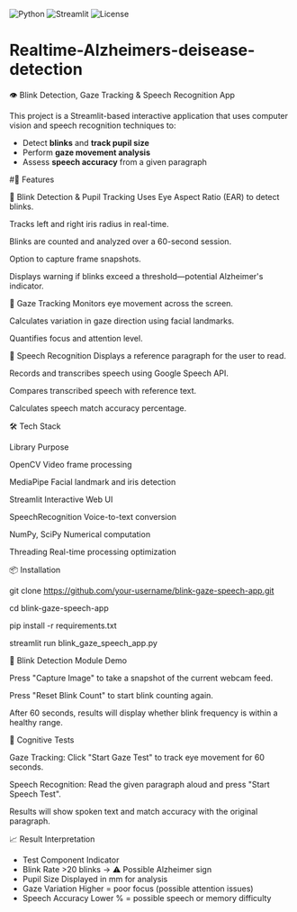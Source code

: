 ![Python](https://img.shields.io/badge/Python-3.8+-blue)
![Streamlit](https://img.shields.io/badge/Built%20With-Streamlit-red)
![License](https://img.shields.io/badge/License-MIT-green)


# Realtime-Alzheimers-deisease-detection
👁️ Blink Detection, Gaze Tracking & Speech Recognition App

This project is a Streamlit-based interactive application that uses computer vision and speech recognition techniques to:
- Detect **blinks** and **track pupil size**
- Perform **gaze movement analysis**
- Assess **speech accuracy** from a given paragraph
  
#🚀 Features

🔹 Blink Detection & Pupil Tracking
Uses Eye Aspect Ratio (EAR) to detect blinks.

Tracks left and right iris radius in real-time.

Blinks are counted and analyzed over a 60-second session.

Option to capture frame snapshots.

Displays warning if blinks exceed a threshold—potential Alzheimer's indicator.

🔹 Gaze Tracking
Monitors eye movement across the screen.

Calculates variation in gaze direction using facial landmarks.

Quantifies focus and attention level.

🔹 Speech Recognition
Displays a reference paragraph for the user to read.

Records and transcribes speech using Google Speech API.

Compares transcribed speech with reference text.

Calculates speech match accuracy percentage.

🛠️ Tech Stack

Library	Purpose

OpenCV	Video frame processing

MediaPipe	Facial landmark and iris detection

Streamlit	Interactive Web UI

SpeechRecognition	Voice-to-text conversion

NumPy, SciPy	Numerical computation

Threading	Real-time processing optimization


📦 Installation

git clone https://github.com/your-username/blink-gaze-speech-app.git

cd blink-gaze-speech-app

pip install -r requirements.txt

streamlit run blink_gaze_speech_app.py


📸 Blink Detection Module Demo

Press "Capture Image" to take a snapshot of the current webcam feed.

Press "Reset Blink Count" to start blink counting again.

After 60 seconds, results will display whether blink frequency is within a healthy range.

🧠 Cognitive Tests

Gaze Tracking: Click "Start Gaze Test" to track eye movement for 60 seconds.

Speech Recognition: Read the given paragraph aloud and press "Start Speech Test".

Results will show spoken text and match accuracy with the original paragraph.

📈 Result Interpretation

- Test Component	Indicator
- Blink Rate	>20 blinks → ⚠️ Possible Alzheimer sign
- Pupil Size	Displayed in mm for analysis
- Gaze Variation	Higher = poor focus (possible attention issues)
- Speech Accuracy	Lower % = possible speech or memory difficulty

